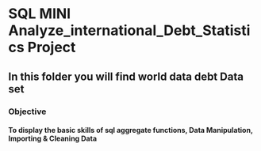 #  SQL MINI Analyze_international_Debt_Statistics Project 
## In this folder you will find world data debt Data set 
### Objective 
#### To display the basic skills of sql aggregate functions, Data Manipulation, Importing & Cleaning Data
